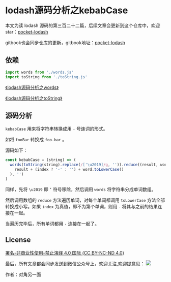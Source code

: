 # lodash源码分析之kebabCase

本文为读 lodash 源码的第三百二十二篇，后续文章会更新到这个仓库中，欢迎 star：[pocket-lodash](https://github.com/yeyuqiudeng/pocket-lodash)

gitbook也会同步仓库的更新，gitbook地址：[pocket-lodash](https://www.gitbook.com/book/yeyuqiudeng/pocket-lodash/details)

## 依赖

```javascript
import words from './words.js'
import toString from './toString.js'
```

[《lodash源码分析之words》](./words.md)

[《lodash源码分析之toString》](./toString.md)

## 源码分析

`kebabCase` 用来将字符串转换成用 `-` 号连词的形式。

如将 `fooBar` 转换成 `foo-bar` 。

源码如下：

```javascript
const kebabCase = (string) => (
  words(toString(string).replace(/['\u2019]/g, '')).reduce((result, word, index) => (
    result + (index ? '-' : '') + word.toLowerCase()
  ), '')
)
```

同样，先将 `\u2019` 即 `’` 符号移除，然后调用 `words` 将字符串分成单词数组。

然后调用数组的 `reduce` 方法遍历单词，对每个单词都调用 `toLowerCase` 方法全部转换成小写。如果 `index` 为真值，即不为第个单词，则用 `-` 将其与之前的结果连接在一起。

当遍历完毕后，所有单词都用 `-` 连接在一起了。

## License 

[署名-非商业性使用-禁止演绎 4.0 国际 (CC BY-NC-ND 4.0)](http://creativecommons.org/licenses/by-nc-nd/4.0/)

最后，所有文章都会同步发送到微信公众号上，欢迎关注,欢迎提意见：  ![](https://raw.githubusercontent.com/yeyuqiudeng/resource/master/images/qrcode_front-end-article.jpg) 

作者：对角另一面 

